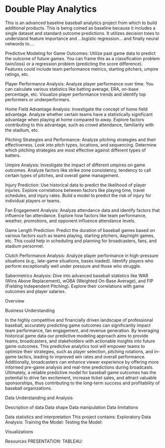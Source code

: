 # Double Play Analytics

This is an advanced baseline baseball analytics project from which to build additional products. This is being coined as baseline because it includes a single dataset and standard outcome predictions. It utilizes decision trees to understand feature importance and ...logistic regression... and finally neural networds to....

Predictive Modeling for Game Outcomes: Utilize past game data to predict the outcome of future games. You can frame this as a classification problem (win/loss) or a regression problem (predicting the score difference). Features could include team performance metrics, starting pitchers, umpire ratings, etc.

Player Performance Analysis: Analyze player performance over time. You can calculate various statistics like batting average, ERA, on-base percentage, etc. Visualize player performance trends and identify top performers or underperformers.

Home Field Advantage Analysis: Investigate the concept of home field advantage. Analyze whether certain teams have a statistically significant advantage when playing at home compared to away. Explore factors contributing to this advantage, such as crowd attendance, familiarity with the stadium, etc.

Pitching Strategies and Performance: Analyze pitching strategies and their effectiveness. Look into pitch types, locations, and sequencing. Determine which pitching strategies are most effective against different types of batters.

Umpire Analysis: Investigate the impact of different umpires on game outcomes. Analyze factors like strike zone consistency, tendency to call certain types of pitches, and overall game management.

Injury Prediction: Use historical data to predict the likelihood of player injuries. Explore correlations between factors like playing time, travel schedules, and injury rates. Build a model to predict the risk of injury for individual players or teams.

Fan Engagement Analysis: Analyze attendance data and identify factors that influence fan attendance. Explore how factors like team performance, weather, promotions, and opponent influence attendance levels.

Game Length Prediction: Predict the duration of baseball games based on various factors such as teams playing, starting pitchers, day/night games, etc. This could help in scheduling and planning for broadcasters, fans, and stadium personnel.

Clutch Performance Analysis: Analyze player performance in high-pressure situations (e.g., late-game situations, bases loaded). Identify players who perform exceptionally well under pressure and those who struggle.

Sabermetrics Analysis: Dive into advanced baseball statistics like WAR (Wins Above Replacement), wOBA (Weighted On-Base Average), and FIP (Fielding Independent Pitching). Explore their correlations with game outcomes and player salaries.

Overview

Business Understanding

In the highly competitive and financially driven landscape of professional baseball, accurately predicting game outcomes can significantly impact team performance, fan engagement, and revenue generation. By leveraging historical game data our predictive modeling approach aims to provide teams, broadcasters, and stakeholders with actionable insights into future game outcomes. This predictive analytics tool will empower teams to optimize their strategies, such as player selection, pitching rotations, and in-game tactics, leading to improved win rates and overall performance. Additionally, broadcasters can enhance viewer experience by offering more informed pre-game analysis and real-time predictions during broadcasts. Ultimately, a reliable predictive model for baseball game outcomes has the potential to drive fan excitement, increase ticket sales, and attract valuable sponsorships, thus contributing to the long-term success and profitability of baseball organizations.

Data Understanding and Analysis

Description of data
Data shape
Data manipulation
Data limitations

Data statistics and interpretation
This project contains:
Exploratory Data Analysis: 
Training the Model: 
Testing the Model: 

Visualizations

Resources
PRESENTATION: 
TABLEAU: 
